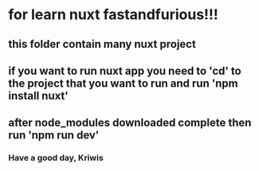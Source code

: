 # for learn nuxt fastandfurious!!! 
## this folder contain many nuxt project 
## if you want to run nuxt app you need to 'cd' to the project that you want to run and run 'npm install nuxt'
## after node_modules downloaded complete then run 'npm run dev'
### Have a good day, Kriwis